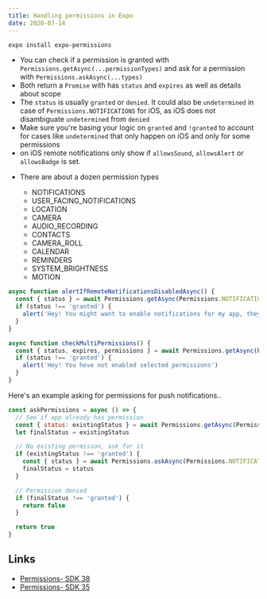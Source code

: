 ```yaml
---
title: Handling permissions in Expo
date: 2020-07-14
---
```


```bash
expo install expo-permissions
```

- You can check if a permission is granted with `Permissions.getAsync(...permissionTypes)` and ask for a permission with `Permissions.askAsync(...types)`
- Both return a `Promise` with has `status` and `expires` as well as details about scope
- The `status` is usually `granted` or `denied`. It could also be `undetermined` in case of `Permissions.NOTIFICATIONS` for iOS, as iOS does not disambiguate `undetermined` from `denied`
- Make sure you're basing your logic on `granted` and `!granted` to account for cases like `undetermined` that only happen on iOS and only for some permissions
- on iOS remote notifications only show if `allowsSound`, `allowsAlert` or `allowsBadge` is set.

* There are about a dozen permission types

  - NOTIFICATIONS
  - USER_FACING_NOTIFICATIONS
  - LOCATION
  - CAMERA
  - AUDIO_RECORDING
  - CONTACTS
  - CAMERA_ROLL
  - CALENDAR
  - REMINDERS
  - SYSTEM_BRIGHTNESS
  - MOTION

```js
async function alertIfRemoteNotificationsDisabledAsync() {
  const { status } = await Permissions.getAsync(Permissions.NOTIFICATIONS)
  if (status !== 'granted') {
    alert('Hey! You might want to enable notifications for my app, they are good.')
  }
}
```

```js
async function checkMultiPermissions() {
  const { status, expires, permissions } = await Permissions.getAsync(Permissions.CALENDAR, Permissions.CONTACTS)
  if (status !== 'granted') {
    alert('Hey! You heve not enabled selected permissions')
  }
}
```

Here's an example asking for permissions for push notifications..

```js
const askPermissions = async () => {
  // See if app already has permission
  const { status: existingStatus } = await Permissions.getAsync(Permissions.NOTIFICATIONS)
  let finalStatus = existingStatus

  // No existing permisson, ask for it
  if (existingStatus !== 'granted') {
    const { status } = await Permissions.askAsync(Permissions.NOTIFICATIONS)
    finalStatus = status
  }

  // Permission denied
  if (finalStatus !== 'granted') {
    return false
  }

  return true
}
```

## Links

- [Permissions- SDK 38](https://docs.expo.io/versions/v38.0.0/sdk/permissions/)
- [Permissions- SDK 35](https://docs.expo.io/versions/v35.0.0/sdk/permissions/)
